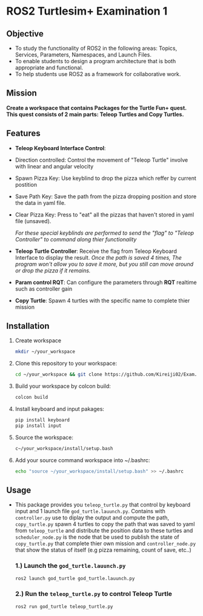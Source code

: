 # ROS2 Turtlesim+ Examination 1

## **Objective**
- To study the functionality of ROS2 in the following areas: Topics, Services, Parameters, Namespaces, and Launch Files.
- To enable students to design a program architecture that is both appropriate and functional.
- To help students use ROS2 as a framework for collaborative work.

## **Mission**
**Create a workspace that contains Packages for the Turtle Fun+ quest. This quest consists of 2 main parts: Teleop Turtles and Copy Turtles.**

## **Features**
-  **Teleop Keyboard Interface Control**: 
  - Direction controlled: Control the movement of "Teleop Turtle" involve with linear and angular velocity
    
  - Spawn Pizza Key: Use keyblind to drop the pizza which reffer by current postition
  - Save Path Key: Save the path from the pizza dropping position and store the data in yaml file.
  - Clear Pizza Key: Press to "eat" all the pizzas that haven't stored in yaml file (unsaved).

    _For these special keyblinds are performed to send the "flag" to "Teleop Controller" to command along thier functionality_
-  **Teleop Turtle Controller**: Receive the flag from Teleop Keyboard Interface to display the result.
    _Once the path is saved 4 times, The program won't allow you to save it more, but you still can move around or drop the pizza if it remains._
-  **Param control RQT**: Can configure the parameters through **RQT** realtime such as controller gain
-  **Copy Turtle**: Spawn 4 turtles with the specific name to complete thier mission
  

## **Installation**

1. Create workspace
   ```bash
   mkdir ~/your_workspace
   ```
2. Clone this repository to your workspace:
   ```bash
   cd ~/your_workspace && git clone https://github.com/Kireiji02/Exam.git .
   ```
3. Build your workspace by colcon build:
   ```bash
   colcon build
   ```
4. Install keyboard and input pakages:
   ```bash
   pip install keyboard
   pip install input
   ```
5. Source the workspace:
   ```bash
   c~/your_workspace/install/setup.bash
   ```
6. Add your source command workspace into ~/.bashrc:
   ```bash
   echo "source ~/your_workspace/install/setup.bash" >> ~/.bashrc
   ```
## Usage
- This package provides you `teleop_turtle.py` that control by keyboard input and 1 launch file `god_turtle.lauunch.py`. Contains with  `controller.py` use to diplay the output and compute the path, `copy_turtle.py` spawn 4 turtles to copy the path that was saved to yaml from `teleop_turtle` and distribute the position data to these turtles and `scheduler_node.py` is the node that be used to publish the state of `copy_turtle.py` that complete thier own mission and `controller_node.py` that show the status of itself (e.g pizza remaining, count of save, etc..)

  ### 1.) Launch the `god_turtle.lauunch.py`
   ```bash
   ros2 launch god_turtle god_turtle.lauunch.py
   ```
   ### 2.) Run the `teleop_turtle.py` to control Teleop Turtle
   ```bash
   ros2 run god_turtle teleop_turtle.py
   
   ```

